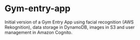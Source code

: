  # Gym-entry-app

Initial version of a Gym Entry App using facial recognition (AWS Rekognition), data storage in DynamoDB, images in S3 and user management in Amazon Cognito.
